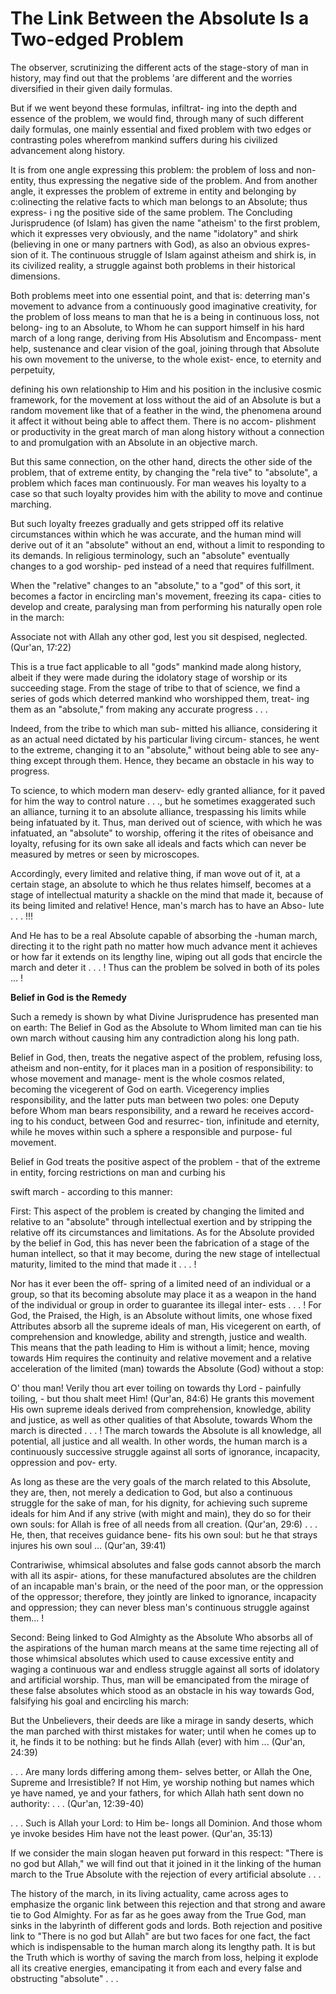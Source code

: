 The Link Between the Absolute Is a Two-edged Problem
====================================================

The observer, scrutinizing the different acts of the stage-story of man
in history, may find out that the problems 'are different and the
worries diversified in their given daily formulas.

But if we went beyond these formulas, infiltrat- ing into the depth and
essence of the problem, we would find, through many of such different
daily formulas, one mainly essential and fixed problem with two edges or
contrasting poles wherefrom mankind suffers during his civilized
advancement along history.

It is from one angle expressing this problem: the problem of loss and
non-entity, thus expressing the negative side of the problem. And from
another angle, it expresses the problem of extreme in entity and
belonging by c:olinecting the relative facts to which man belongs to an
Absolute; thus express- i ng the positive side of the same problem. The
Concluding Jurisprudence (of Islam) has given the name "atheism' to the
first problem, which it expresses very obviously, and the name
"idolatory" and shirk (believing in one or many partners with God), as
also an obvious expres- sion of it. The continuous struggle of Islam
against atheism and shirk is, in its civilized reality, a struggle
against both problems in their historical dimensions.

Both problems meet into one essential point, and that is: deterring
man's movement to advance from a continuously good imaginative
creativity, for the problem of loss means to man that he is a being in
continuous loss, not belong- ing to an Absolute, to Whom he can support
himself in his hard march of a long range, deriving from His Absolutism
and Encompass- ment help, sustenance and clear vision of the goal,
joining through that Absolute his own movement to the universe, to the
whole exist- ence, to eternity and perpetuity,

defining his own relationship to Him and his position in the inclusive
cosmic framework, for the movement at loss without the aid of an
Absolute is but a random movement like that of a feather in the wind,
the phenomena around it affect it without being able to affect them.
There is no accom- plishment or productivity in the great march of man
along history without a connection to and promulgation with an Absolute
in an objective march.

But this same connection, on the other hand, directs the other side of
the problem, that of extreme entity, by changing the "rela tive" to
"absolute", a problem which faces man continuously. For man weaves his
loyalty to a case so that such loyalty provides him with the ability to
move and continue marching.

But such loyalty freezes gradually and gets stripped off its relative
circumstances within which he was accurate, and the human mind will
derive out of it an "absolute" without an end, without a limit to
responding to its demands. In religious terminology, such an "absolute"
eventually changes to a god worship- ped instead of a need that requires
fulfillment.

When the "relative" changes to an "absolute," to a "god" of this sort,
it becomes a factor in encircling man's movement, freezing its capa-
cities to develop and create, paralysing man from performing his
naturally open role in the march:

Associate not with Allah any other god, lest you sit despised,
neglected. (Qur'an, 17:22)

This is a true fact applicable to all "gods" mankind made along
history, albeit if they were made during the idolatory stage of worship
or its succeeding stage. From the stage of tribe to that of science, we
find a series of gods which deterred mankind who worshipped them, treat-
ing them as an "absolute," from making any accurate progress . . .

Indeed, from the tribe to which man sub- mitted his alliance,
considering it as an actual need dictated by his particular living
circum- stances, he went to the extreme, changing it to an "absolute,"
without being able to see any- thing except through them. Hence, they
became an obstacle in his way to progress.

To science, to which modern man deserv- edly granted alliance, for it
paved for him the way to control nature . . ., but he sometimes
exaggerated such an alliance, turning it to an absolute alliance,
trespassing his limits while being infatuated by it. Thus, man derived
out of science, with which he was infatuated, an "absolute" to worship,
offering it the rites of obeisance and loyalty, refusing for its own
sake all ideals and facts which can never be measured by metres or seen
by microscopes.

Accordingly, every limited and relative thing, if man wove out of it,
at a certain stage, an absolute to which he thus relates himself,
becomes at a stage of intellectual maturity a shackle on the mind that
made it, because of its being limited and relative! Hence, man's march
has to have an Abso- lute . . . !!!

And He has to be a real Absolute capable of absorbing the -human march,
directing it to the right path no matter how much advance ment it
achieves or how far it extends on its lengthy line, wiping out all gods
that encircle the march and deter it . . . ! Thus can the problem be
solved in both of its poles ... !

**Belief in God is the Remedy**

Such a remedy is shown by what Divine Jurisprudence has presented man
on earth: The Belief in God as the Absolute to Whom limited man can tie
his own march without causing him any contradiction along his long
path.

Belief in God, then, treats the negative aspect of the problem,
refusing loss, atheism and non-entity, for it places man in a position
of responsibility: to whose movement and manage- ment is the whole
cosmos related, becoming the vicegerent of God on earth. Vicegerency
implies responsibility, and the latter puts man between two poles: one
Deputy before Whom man bears responsibility, and a reward he receives
accord- ing to his conduct, between God and resurrec- tion, infinitude
and eternity, while he moves within such a sphere a responsible and
purpose- ful movement.

Belief in God treats the positive aspect of the problem - that of the
extreme in entity, forcing restrictions on man and curbing his

swift march - according to this manner:

First: This aspect of the problem is created by changing the limited
and relative to an "absolute" through intellectual exertion and by
stripping the relative off its circumstances and limitations. As for the
Absolute provided by the belief in God, this has never been the
fabrication of a stage of the human intellect, so that it may become,
during the new stage of intellectual maturity, limited to the mind that
made it . . . !

Nor has it ever been the off- spring of a limited need of an individual
or a group, so that its becoming absolute may place it as a weapon in
the hand of the individual or group in order to guarantee its illegal
inter- ests . . . ! For God, the Praised, the High, is an Absolute
without limits, one whose fixed Attributes absorb all the supreme ideals
of man, His vicegerent on earth, of comprehension and knowledge, ability
and strength, justice and wealth. This means that the path leading to
Him is without a limit; hence, moving towards Him requires the
continuity and relative movement and a relative acceleration of the
limited (man) towards the Absolute (God) without a stop:

O' thou man! Verily thou art ever toiling on towards thy Lord -
painfully toiling, - but thou shalt meet Him! (Qur'an, 84:6) He grants
this movement His own supreme ideals derived from comprehension,
knowledge, ability and justice, as well as other qualities of that
Absolute, towards Whom the march is directed . . . ! The march towards
the Absolute is all knowledge, all potential, all justice and all
wealth. In other words, the human march is a continuously successive
struggle against all sorts of ignorance, incapacity, oppression and pov-
erty.

As long as these are the very goals of the march related to this
Absolute, they are, then, not merely a dedication to God, but also a
continuous struggle for the sake of man, for his dignity, for achieving
such supreme ideals for him And if any strive (with might and main),
they do so for their own souls: for Allah is free of all needs from all
creation. (Qur'an, 29:6) . . . He, then, that receives guidance bene-
fits his own soul: but he that strays injures his own soul ... (Qur'an,
39:41)

Contrariwise, whimsical absolutes and false gods cannot absorb the
march with all its aspir- ations, for these manufactured absolutes are
the children of an incapable man's brain, or the need of the poor man,
or the oppression of the oppressor; therefore, they jointly are linked
to ignorance, incapacity and oppression; they can never bless man's
continuous struggle against them... !

Second: Being linked to God Almighty as the Absolute Who absorbs all of
the aspirations of the human march means at the same time rejecting all
of those whimsical absolutes which used to cause excessive entity and
waging a continuous war and endless struggle against all sorts of
idolatory and artificial worship. Thus, man will be emancipated from the
mirage of these false absolutes which stood as an obstacle in his way
towards God, falsifying his goal and encircling his march:

But the Unbelievers, their deeds are like a mirage in sandy deserts,
which the man parched with thirst mistakes for water; until when he
comes up to it, he finds it to be nothing: but he finds Allah (ever)
with him ... (Qur'an, 24:39)

. . . Are many lords differing among them- selves better, or Allah the
One, Supreme and Irresistible? If not Him, ye worship nothing but names
which ye have named, ye and your fathers, for which Allah hath sent down
no authority: . . . (Qur'an, 12:39-40)

. . . Such is Allah your Lord: to Him be- longs all Dominion. And those
whom ye invoke besides Him have not the least power. (Qur'an, 35:13)

If we consider the main slogan heaven put forward in this respect:
"There is no god but Allah," we will find out that it joined in it the
linking of the human march to the True Absolute with the rejection of
every artificial absolute . . .

The history of the march, in its living actuality, came across ages to
emphasize the organic link between this rejection and that strong and
aware tie to God Almighty. For as far as he goes away from the True God,
man sinks in the labyrinth of different gods and lords. Both rejection
and positive link to "There is no god but Allah" are but two faces for
one fact, the fact which is indispensable to the human march along its
lengthy path. It is but the Truth which is worthy of saving the march
from loss, helping it explode all its creative energies, emancipating it
from each and every false and obstructing "absolute" . . .


